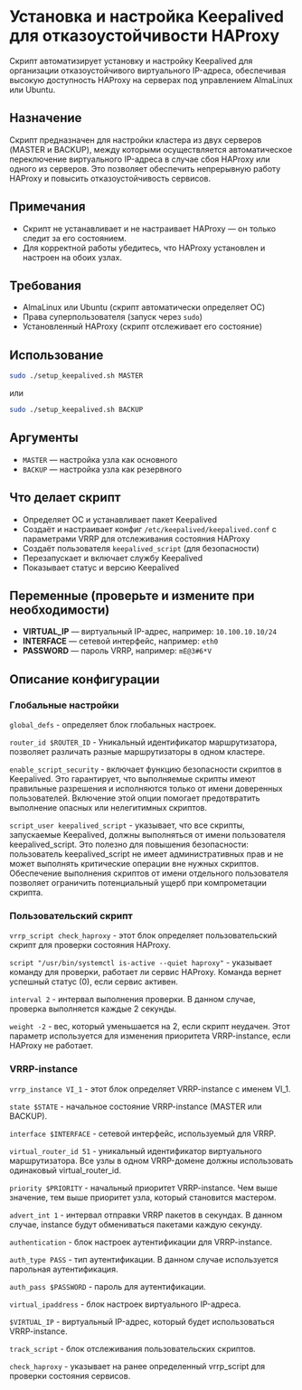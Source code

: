 # Установка и настройка Keepalived для отказоустойчивости HAProxy

Скрипт автоматизирует установку и настройку Keepalived для организации отказоустойчивого виртуального IP-адреса, обеспечивая высокую доступность HAProxy на серверах под управлением AlmaLinux или Ubuntu.

## Назначение

Скрипт предназначен для настройки кластера из двух серверов (MASTER и BACKUP), между которыми осуществляется автоматическое переключение виртуального IP-адреса в случае сбоя HAProxy или одного из серверов. Это позволяет обеспечить непрерывную работу HAProxy и повысить отказоустойчивость сервисов.

## Примечания

- Скрипт не устанавливает и не настраивает HAProxy — он только следит за его состоянием.
- Для корректной работы убедитесь, что HAProxy установлен и настроен на обоих узлах.

## Требования

- AlmaLinux или Ubuntu (скрипт автоматически определяет ОС)
- Права суперпользователя (запуск через `sudo`)
- Установленный HAProxy (скрипт отслеживает его состояние)

## Использование

```bash
sudo ./setup_keepalived.sh MASTER
```
или
```bash
sudo ./setup_keepalived.sh BACKUP
```

## Аргументы

- `MASTER` — настройка узла как основного
- `BACKUP` — настройка узла как резервного

## Что делает скрипт

- Определяет ОС и устанавливает пакет Keepalived
- Создаёт и настраивает конфиг `/etc/keepalived/keepalived.conf` с параметрами VRRP для отслеживания состояния HAProxy
- Создаёт пользователя `keepalived_script` (для безопасности)
- Перезапускает и включает службу Keepalived
- Показывает статус и версию Keepalived

## Переменные (проверьте и измените при необходимости)

- **VIRTUAL_IP** — виртуальный IP-адрес, например: `10.100.10.10/24`
- **INTERFACE** — сетевой интерфейс, например: `eth0`
- **PASSWORD** — пароль VRRP, например: `mE@3#6*V`


## Описание конфигурации

### Глобальные настройки
`global_defs` - определяет блок глобальных настроек.

`router_id $ROUTER_ID` - Уникальный идентификатор маршрутизатора, позволяет различать разные маршрутизаторы в одном кластере.

`enable_script_security` - включает функцию безопасности скриптов в Keepalived.
Это гарантирует, что выполняемые скрипты имеют правильные разрешения и исполняются только от имени доверенных пользователей.
Включение этой опции помогает предотвратить выполнение опасных или нелегитимных скриптов.
  
`script_user keepalived_script` - указывает, что все скрипты, запускаемые Keepalived, должны выполняться от имени пользователя keepalived_script.
Это полезно для повышения безопасности: пользователь keepalived_script не имеет административных прав и не может выполнять критические операции вне нужных скриптов.
Обеспечение выполнения скриптов от имени отдельного пользователя позволяет ограничить потенциальный ущерб при компрометации скрипта.


### Пользовательский скрипт
`vrrp_script check_haproxy` - этот блок определяет пользовательский скрипт для проверки состояния HAProxy.

`script "/usr/bin/systemctl is-active --quiet haproxy"` - указывает команду для проверки, работает ли сервис HAProxy. Команда вернет успешный статус (0), если сервис активен.
  
`interval 2` - интервал выполнения проверки. В данном случае, проверка выполняется каждые 2 секунды.
  
`weight -2` - вес, который уменьшается на 2, если скрипт неудачен. Этот параметр используется для изменения приоритета VRRP-instance, если HAProxy не работает.


### VRRP-instance
`vrrp_instance VI_1` - этот блок определяет VRRP-instance с именем VI_1.

`state $STATE` - начальное состояние VRRP-instance (MASTER или BACKUP).
    
`interface $INTERFACE` - сетевой интерфейс, используемый для VRRP.

`virtual_router_id 51` - уникальный идентификатор виртуального маршрутизатора. Все узлы в одном VRRP-домене должны использовать одинаковый virtual_router_id.

`priority $PRIORITY` - начальный приоритет VRRP-instance. Чем выше значение, тем выше приоритет узла, который становится мастером.

`advert_int 1` - интервал отправки VRRP пакетов в секундах. В данном случае, instance будут обмениваться пакетами каждую секунду.

`authentication` - блок настроек аутентификации для VRRP-instance.

`auth_type PASS` - тип аутентификации. В данном случае используется парольная аутентификация.
    
`auth_pass $PASSWORD` - пароль для аутентификации.
    
`virtual_ipaddress` - блок настроек виртуального IP-адреса.

`$VIRTUAL_IP` - виртуальный IP-адрес, который будет использоваться VRRP-instance.

`track_script` - блок отслеживания пользовательских скриптов.

`check_haproxy` - указывает на ранее определенный vrrp_script для проверки состояния сервисов.

